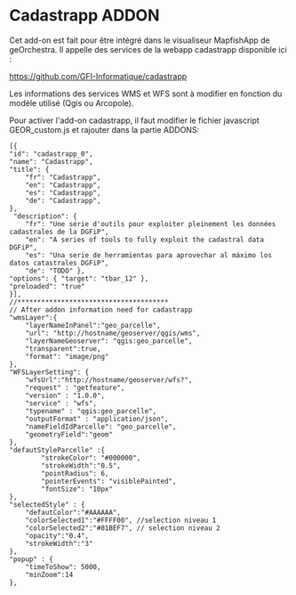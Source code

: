 Cadastrapp ADDON
==============  

Cet add-on est fait pour être intégré dans le visualiseur MapfishApp de geOrchestra. Il appelle des services de la webapp cadastrapp disponible ici : 

https://github.com/GFI-Informatique/cadastrapp

Les informations des services WMS et WFS sont à modifier en fonction du modèle utilisé (Qgis ou Arcopole).

Pour activer l'add-on cadastrapp, il faut modifier le fichier javascript GEOR_custom.js et rajouter dans la partie ADDONS: 



	[{
	"id": "cadastrapp_0", 
	"name": "Cadastrapp", 
	"title": { 
		"fr": "Cadastrapp", 
		"en": "Cadastrapp", 
		"es": "Cadastrapp",
		"de": "Cadastrapp", 
	},
	 "description": { 
		"fr": "Une série d'outils pour exploiter pleinement les données cadastrales de la DGFiP", 
		"en": "A series of tools to fully exploit the cadastral data DGFiP", 
		"es": "Una serie de herramientas para aprovechar al máximo los datos catastrales DGFiP",
		"de": "TODO" },
	"options": { "target": "tbar_12" },
	"preloaded": "true"
	}],
    //**************************************
	// After addon information need for cadastrapp 
	"wmsLayer":{
		"layerNameInPanel":"geo_parcelle",
		"url": "http://hostname/geoserver/qgis/wms",
		"layerNameGeoserver": "qgis:geo_parcelle",
		"transparent":true,
		"format": "image/png"
	},
	"WFSLayerSetting": {
		"wfsUrl":"http://hostname/geoserver/wfs?",
		"request" : "getfeature",
		"version" : "1.0.0",
		"service" : "wfs",
		"typename" : "qgis:geo_parcelle",
		"outputFormat" : "application/json",
		"nameFieldIdParcelle": "geo_parcelle",
		"geometryField":"geom"
	},
	"defautStyleParcelle" :{
            "strokeColor": "#000000",
			"strokeWidth":"0.5",
            "pointRadius": 6,
			"pointerEvents": "visiblePainted",
			"fontSize": "10px" 
	},
	"selectedStyle" : {
		"defautColor":"#AAAAAA",
		"colorSelected1":"#FFFF00", //selection niveau 1
		"colorSelected2":"#81BEF7", // selection niveau 2
		"opacity":"0.4",
		"strokeWidth":"3"
	},
	"popup" : {
		"timeToShow": 5000,
		"minZoom":14
	},
